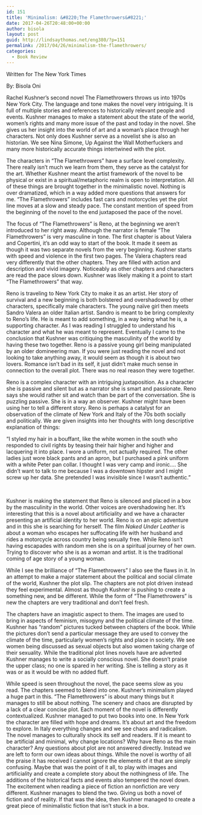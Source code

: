 ```yaml
---
id: 151
title: 'Minimalism: &#8220;The Flamethrowers&#8221;'
date: 2017-04-26T20:48:00+00:00
author: bisola
layout: post
guid: http://lindsaythomas.net/eng380/?p=151
permalink: /2017/04/26/minimalism-the-flamethrowers/
categories:
  - Book Review
---
```

Written for The New York Times

By: Bisola Oni

Rachel Kushner’s second novel The Flamethrowers throws us into 1970s New York City. The language and tone makes the novel very intriguing. It is full of multiple stories and references to historically relevant people and events. Kushner manages to make a statement about the state of the world, women’s rights and many more issue of the past and today in the novel. She gives us her insight into the world of art and a woman’s place through her characters. Not only does Kushner serve as a novelist she is also an historian. We see Nina Simone, Up Against the Wall Motherfuckers and many more historically accurate things intertwined with the plot.

The characters in “The Flamethrowers” have a surface level complexity. There really isn’t much we learn from them, they serve as the catalyst for the art. Whether Kushner meant the artist framework of the novel to be physical or exist in a spiritual/metaphoric realm is open to interpretation. All of these things are brought together in the minimalistic novel. Nothing is over dramatized, which in a way added more questions that answers for me. “The Flamethrowers” includes fast cars and motorcycles yet the plot line moves at a slow and steady pace. The constant mention of speed from the beginning of the novel to the end juxtaposed the pace of the novel.

The focus of “The Flamethrowers” is Reno, at the beginning we aren’t introduced to her right away. Although the narrator is female “The Flamethrowers” is very masculine in tone. The first chapter is about Valera and Copertini, it’s an odd way to start of the book. It made it seem as though it was two separate novels from the very beginning. Kushner starts with speed and violence in the first two pages. The Valera chapters read very differently that the other chapters. They are filled with action and description and vivid imagery. Noticeably as other chapters and characters are read the pace slows down. Kushner was likely making it a point to start “The Flamethrowers” that way.

Reno is traveling to New York City to make it as an artist. Her story of survival and a new beginning is both bolstered and overshadowed by other characters, specifically male characters. The young naïve girl then meets Sandro Valera an older Italian artist. Sandro is meant to be bring complexity to Reno’s life. He is meant to add something, in a way being what he is, a supporting character. As I was reading I struggled to understand his character and what he was meant to represent. Eventually I came to the conclusion that Kushner was critiquing the masculinity of the world by having these two together. Reno is a passive young girl being manipulated by an older domineering man. If you were just reading the novel and not looking to take anything away, it would seem as though it is about two lovers. Romance isn’t bad in its self, it just didn’t make much sense in connection to the overall plot. There was no real reason they were together.

Reno is a complex character with an intriguing juxtaposition. As a character she is passive and silent but as a narrator she is smart and passionate. Reno says she would rather sit and watch than be part of the conversation. She is puzzling passive. She is in a way an observer. Kushner might have been using her to tell a different story. Reno is perhaps a catalyst for an observation of the climate of New York and Italy of the 70s both socially and politically. We are given insights into her thoughts with long descriptive explanation of things:

“I styled my hair in a bouffant, like the white women in the south who responded to civil rights by teasing their hair higher and higher and lacquering it into place. I wore a uniform, not actually required. The other ladies just wore black pants and an apron, but I purchased a pink uniform with a white Peter pan collar. I thought I was very camp and ironic…. She didn’t want to talk to me because I was a downtown hipster and I might screw up her data. She pretended I was invisible since I wasn’t authentic.”

&nbsp;

Kushner is making the statement that Reno is silenced and placed in a box by the masculinity in the world. Other voices are overshadowing her. It’s interesting that this is a novel about artificiality and we have a character presenting an artificial identity to her world. Reno is on an epic adventure and in this she is searching for herself. The film _Naked Under Leather_ is about a woman who escapes her suffocating life with her husband and rides a motorcycle across country being sexually free. While Reno isn’t having escapades with random men she is on a spiritual journey of her own. Trying to discover who she is as a woman and artist. It is the traditional coming of age story of a young woman.

While I see the brilliance of “The Flamethrowers” I also see the flaws in it. In an attempt to make a major statement about the political and social climate of the world, Kushner the plot slip. The chapters are not plot driven instead they feel experimental. Almost as though Kushner is pushing to create a something new, and be different. While the form of “The Flamethrowers” is new the chapters are very traditional and don’t feel fresh.

The chapters have an imagistic aspect to them. The images are used to bring in aspects of feminism, misogyny and the political climate of the time. Kushner has “random” pictures tucked between chapters of the book. While the pictures don’t send a particular message they are used to convey the climate of the time, particularly women’s rights and place in society. We see women being discussed as sexual objects but also women taking charge of their sexuality. While the traditional plot lines novels have are adverted Kushner manages to write a socially conscious novel. She doesn’t praise the upper class; no one is spared in her writing. She is telling a story as it was or as it would be with no added fluff.

While speed is seen throughout the novel, the pace seems slow as you read. The chapters seemed to blend into one. Kushner’s minimalism played a huge part in this. “The Flamethrowers” is about many things but it manages to still be about nothing. The scenery and chaos are disrupted by a lack of a clear concise plot. Each moment of the novel is differently contextualized. Kushner managed to put two books into one. In New York the character are filled with hope and dreams. It’s about art and the freedom to explore. In Italy everything changes and we see chaos and radicalism. The novel manages to culturally shock its self and readers. If it is meant to be artificial and minimal, why change locations? Why have Reno as the main character? Any questions about plot are not answered directly. Instead we are left to form our own ideas about things. While the novel is worthy of all the praise it has received I cannot ignore the elements of it that are simply confusing. Maybe that was the point of it all, to play with images and artificiality and create a complete story about the nothingness of life. The additions of the historical facts and events also tempered the novel down. The excitement when reading a piece of fiction an nonfiction are very different. Kushner manages to blend the two. Giving us both a novel of fiction and of reality. If that was the idea, then Kushner managed to create a great piece of minimalistic fiction that isn’t stuck in a box.

&nbsp;

&nbsp;